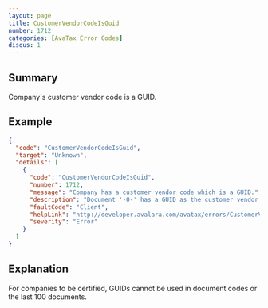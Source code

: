 ```yaml
---
layout: page
title: CustomerVendorCodeIsGuid
number: 1712
categories: [AvaTax Error Codes]
disqus: 1
---
```


## Summary

Company's customer vendor code is a GUID.

## Example

```json
{
  "code": "CustomerVendorCodeIsGuid",
  "target": "Unknown",
  "details": [
    {
      "code": "CustomerVendorCodeIsGuid",
      "number": 1712,
      "message": "Company has a customer vendor code which is a GUID.",
      "description": "Document '-0-' has a GUID as the customer vendor code. In order for the company to be certified, there shouldn't be any GUID in the document code in the past month or among the last 100 documents. ",
      "faultCode": "Client",
      "helpLink": "http://developer.avalara.com/avatax/errors/CustomerVendorCodeIsGuid",
      "severity": "Error"
    }
  ]
}
```

## Explanation

For companies to be certified, GUIDs cannot be used in document codes or the last 100 documents.
